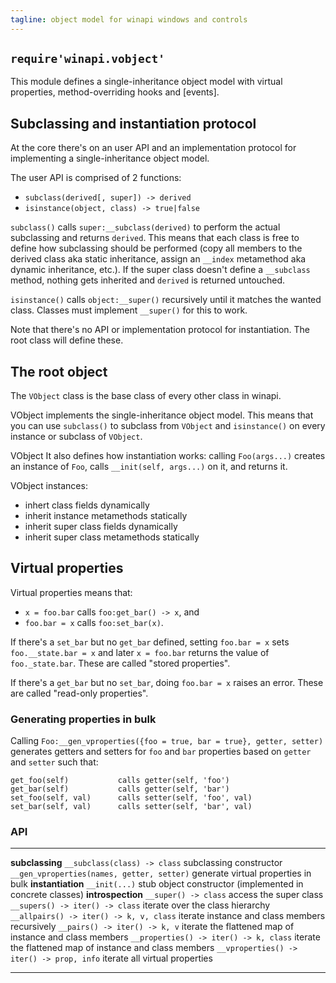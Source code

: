 ```yaml
---
tagline: object model for winapi windows and controls
---
```


## `require'winapi.vobject'`

This module defines a single-inheritance object model with
virtual properties, method-overriding hooks and [events].

## Subclassing and instantiation protocol

At the core there's on an user API and an implementation protocol
for implementing a single-inheritance object model.

The user API is comprised of 2 functions:

  * `subclass(derived[, super]) -> derived`
  * `isinstance(object, class) -> true|false`

`subclass()` calls `super:__subclass(derived)` to perform the actual
subclassing and returns `derived`. This means that each class is free
to define how subclassing should be performed (copy all members to
the derived class aka static inheritance, assign an `__index`
metamethod aka dynamic inheritance, etc.). If the super class doesn't
define a `__subclass` method, nothing gets inherited and `derived`
is returned untouched.

`isinstance()` calls `object:__super()` recursively until it matches
the wanted class. Classes must implement `__super()` for this to work.

Note that there's no API or implementation protocol for instantiation.
The root class will define these.

## The root object

The `VObject` class is the base class of every other class in winapi.

VObject implements the single-inheritance object model. This means that
you can use `subclass()` to subclass from `VObject` and `isinstance()`
on every instance or subclass of `VObject`.

VObject It also defines how instantiation works: calling `Foo(args...)` creates
an instance of `Foo`, calls `__init(self, args...)` on it, and returns it.

VObject instances:

  * inhert class fields dynamically
  * inherit instance metamethods statically
  * inherit super class fields dynamically
  * inherit super class metamethods statically

## Virtual properties

Virtual properties means that:

  * `x = foo.bar` calls `foo:get_bar() -> x`, and
  * `foo.bar = x` calls `foo:set_bar(x)`.

If there's a `set_bar` but no `get_bar` defined, setting `foo.bar = x`
sets `foo.__state.bar = x` and later `x = foo.bar` returns the value
of `foo._state.bar`. These are called "stored properties".

If there's a `get_bar` but no `set_bar`, doing `foo.bar = x` raises an error.
These are called "read-only properties".

### Generating properties in bulk

Calling `Foo:__gen_vproperties({foo = true, bar = true}, getter, setter)`
generates getters and setters for `foo` and `bar` properties
based on `getter` and `setter` such that:

	get_foo(self)           calls getter(self, 'foo')
	get_bar(self)           calls getter(self, 'bar')
	set_foo(self, val)      calls setter(self, 'foo', val)
	set_bar(self, val)      calls setter(self, 'bar', val)

### API

------------------------------------------- ----------------------------------------------------------
__subclassing__
`__subclass(class) -> class`                subclassing constructor
`__gen_vproperties(names, getter, setter)`  generate virtual properties in bulk
__instantiation__
`__init(...)`                               stub object constructor (implemented in concrete classes)
__introspection__
`__super() -> class`                        access the super class
`__supers() -> iter() -> class`             iterate over the class hierarchy
`__allpairs() -> iter() -> k, v, class`     iterate instance and class members recursively
`__pairs() -> iter() -> k, v`               iterate the flattened map of instance and class members
`__properties() -> iter() -> k, class`      iterate the flattened map of instance and class members
`__vproperties() -> iter() -> prop, info`   iterate all virtual properties
------------------------------------------- ----------------------------------------------------------
